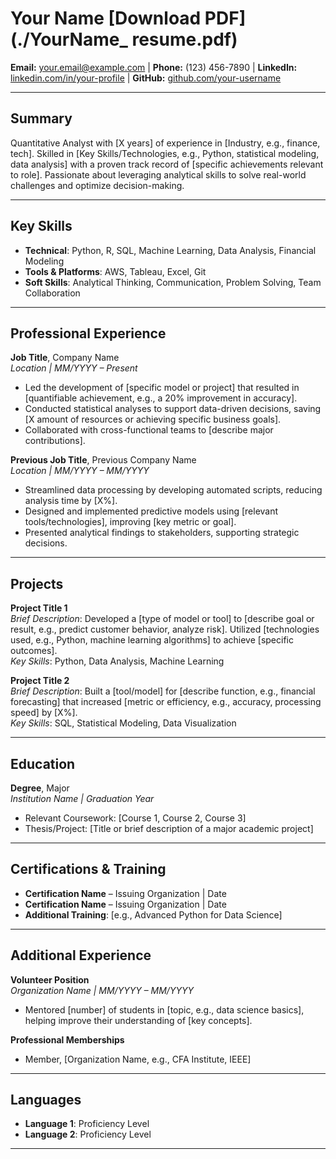 # Your Name [Download PDF](./YourName_ resume.pdf)
**Email:** your.email@example.com | **Phone:** (123) 456-7890 | **LinkedIn:** [linkedin.com/in/your-profile](https://linkedin.com/in/your-profile) | **GitHub:** [github.com/your-username](https://github.com/your-username)

---

## Summary
Quantitative Analyst with [X years] of experience in [Industry, e.g., finance, tech]. Skilled in [Key Skills/Technologies, e.g., Python, statistical modeling, data analysis] with a proven track record of [specific achievements relevant to role]. Passionate about leveraging analytical skills to solve real-world challenges and optimize decision-making.

---

## Key Skills
- **Technical**: Python, R, SQL, Machine Learning, Data Analysis, Financial Modeling
- **Tools & Platforms**: AWS, Tableau, Excel, Git
- **Soft Skills**: Analytical Thinking, Communication, Problem Solving, Team Collaboration

---

## Professional Experience

**Job Title**, Company Name  
*Location | MM/YYYY – Present*  
- Led the development of [specific model or project] that resulted in [quantifiable achievement, e.g., a 20% improvement in accuracy].
- Conducted statistical analyses to support data-driven decisions, saving [X amount of resources or achieving specific business goals].
- Collaborated with cross-functional teams to [describe major contributions].

**Previous Job Title**, Previous Company Name  
*Location | MM/YYYY – MM/YYYY*  
- Streamlined data processing by developing automated scripts, reducing analysis time by [X%].
- Designed and implemented predictive models using [relevant tools/technologies], improving [key metric or goal].
- Presented analytical findings to stakeholders, supporting strategic decisions.

---

## Projects

**Project Title 1**  
*Brief Description*: Developed a [type of model or tool] to [describe goal or result, e.g., predict customer behavior, analyze risk]. Utilized [technologies used, e.g., Python, machine learning algorithms] to achieve [specific outcomes].  
*Key Skills*: Python, Data Analysis, Machine Learning

**Project Title 2**  
*Brief Description*: Built a [tool/model] for [describe function, e.g., financial forecasting] that increased [metric or efficiency, e.g., accuracy, processing speed] by [X%].  
*Key Skills*: SQL, Statistical Modeling, Data Visualization

---

## Education

**Degree**, Major  
*Institution Name | Graduation Year*  
- Relevant Coursework: [Course 1, Course 2, Course 3]
- Thesis/Project: [Title or brief description of a major academic project]

---

## Certifications & Training
- **Certification Name** – Issuing Organization | Date  
- **Certification Name** – Issuing Organization | Date  
- **Additional Training**: [e.g., Advanced Python for Data Science]

---

## Additional Experience

**Volunteer Position**  
*Organization Name | MM/YYYY – MM/YYYY*  
- Mentored [number] of students in [topic, e.g., data science basics], helping improve their understanding of [key concepts].

**Professional Memberships**  
- Member, [Organization Name, e.g., CFA Institute, IEEE]

---

## Languages
- **Language 1**: Proficiency Level
- **Language 2**: Proficiency Level

---

